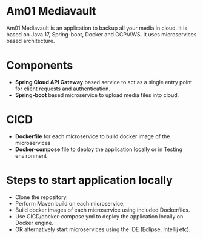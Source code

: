 # **Am01 Mediavault**

Am01 Mediavault is an application to backup all your media in cloud.
It is based on Java 17, Spring-boot, Docker and GCP/AWS. It uses microservices based architecture.

# Components
* **Spring Cloud API Gateway** based service to act as a single entry point for client requests and authentication. 
* **Spring-boot** based microservice to upload media files into cloud.

# CICD 
* **Dockerfile** for each microservice to build docker image of the microservices
* **Docker-compose** file to deploy the application locally or in Testing environment

# Steps to start application locally
* Clone the repository.
* Perform Maven build on each microservice.
* Build docker images of each microservice using included Dockerfiles.
* Use CICD/docker-compose.yml to deploy the application locally on Docker engine.
* OR alternatively start microservices using the IDE (Eclipse, Intellij etc).

